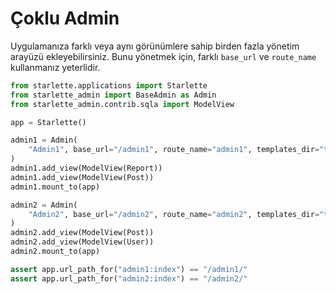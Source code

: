 # Çoklu Admin

Uygulamanıza farklı veya aynı görünümlere sahip birden fazla yönetim arayüzü ekleyebilirsiniz. Bunu yönetmek için, farklı `base_url` ve `route_name` kullanmanız yeterlidir.

```python
from starlette.applications import Starlette
from starlette_admin import BaseAdmin as Admin
from starlette_admin.contrib.sqla import ModelView

app = Starlette()

admin1 = Admin(
    "Admin1", base_url="/admin1", route_name="admin1", templates_dir="templates/admin1"
)
admin1.add_view(ModelView(Report))
admin1.add_view(ModelView(Post))
admin1.mount_to(app)

admin2 = Admin(
    "Admin2", base_url="/admin2", route_name="admin2", templates_dir="templates/admin2"
)
admin2.add_view(ModelView(Post))
admin2.add_view(ModelView(User))
admin2.mount_to(app)

assert app.url_path_for("admin1:index") == "/admin1/"
assert app.url_path_for("admin2:index") == "/admin2/"

```
